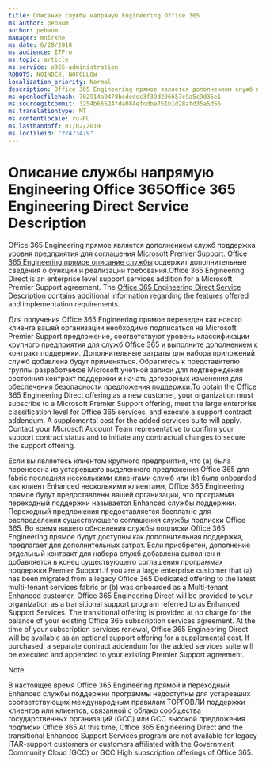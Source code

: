 ```yaml
---
title: Описание службы напрямую Engineering Office 365
ms.author: pebaum
author: pebaum
manager: mnirkhe
ms.date: 6/28/2018
ms.audience: ITPro
ms.topic: article
ms.service: o365-administration
ROBOTS: NOINDEX, NOFOLLOW
localization_priority: Normal
description: Office 365 Engineering прямое является дополнением служб поддержка уровня предприятия для соглашения Microsoft Premier Support. Office 365 Engineering прямое описания службы содержит дополнительные сведения о функций и реализации требования.
ms.openlocfilehash: 702914a9478bededec3f39d206657c9a5c9d35e1
ms.sourcegitcommit: 3254b66524fda084efcdbe751b1d28afd35a5d56
ms.translationtype: MT
ms.contentlocale: ru-RU
ms.lasthandoff: 01/02/2019
ms.locfileid: "27473479"
---
```

# <a name="office-365-engineering-direct-service-description"></a><span data-ttu-id="f393b-104">Описание службы напрямую Engineering Office 365</span><span class="sxs-lookup"><span data-stu-id="f393b-104">Office 365 Engineering Direct Service Description</span></span>

<span data-ttu-id="f393b-p102">Office 365 Engineering прямое является дополнением служб поддержка уровня предприятия для соглашения Microsoft Premier Support. [Office 365 Engineering прямое описание службы](https://github.com/MicrosoftDocs/OfficeDocs-O365ServiceDescriptions/blob/master/Office%20365%20Engineering%20Direct%20-%20Svc%20Desc%20(11dec2018).pdf) содержит дополнительные сведения о функций и реализации требования.</span><span class="sxs-lookup"><span data-stu-id="f393b-p102">Office 365 Engineering Direct is an enterprise level support services addition for a Microsoft Premier Support agreement. The [Office 365 Engineering Direct Service Description](https://github.com/MicrosoftDocs/OfficeDocs-O365ServiceDescriptions/blob/master/Office%20365%20Engineering%20Direct%20-%20Svc%20Desc%20(11dec2018).pdf) contains additional information regarding the features offered and implementation requirements.</span></span>

<span data-ttu-id="f393b-p103">Для получения Office 365 Engineering прямое переведен как нового клиента вашей организации необходимо подписаться на Microsoft Premier Support предложение, соответствуют уровень классификации крупного предприятия для служб Office 365 и выполните дополнением к контракт поддержки. Дополнительные затраты для набора приложений служб добавлена будут применяться. Обратитесь к представителю группы разработчиков Microsoft учетной записи для подтверждения состояния контракт поддержки и начать договорных изменения для обеспечения безопасности предложения поддержки.</span><span class="sxs-lookup"><span data-stu-id="f393b-p103">To obtain the Office 365 Engineering Direct offering as a new customer, your organization must subscribe to a Microsoft Premier Support offering, meet the large enterprise classification level for Office 365 services, and execute a support contract addendum. A supplemental cost for the added services suite will apply. Contact your Microsoft Account Team representative to confirm your support contract status and to initiate any contractual changes to secure the support offering.</span></span> 

<span data-ttu-id="f393b-p104">Если вы являетесь клиентом крупного предприятия, что (a) была перенесена из устаревшего выделенного предложения Office 365 для fabric последняя несколькими клиентами служб или (b) была onboarded как клиент Enhanced несколькими клиентами, Office 365 Engineering прямое будут предоставлены вашей организации, что программа переходный поддержки называется Enhanced службы поддержки. Переходный предложения предоставляется бесплатно для распределения существующего соглашения службы подписки Office 365. Во время вашего обновления службы подписки Office 365 Engineering прямое будут доступны как дополнительная поддержка, предлагает для дополнительных затрат. Если приобретен, дополнение отдельный контракт для набора служб добавлена выполнен и добавляется в конец существующего соглашения программах поддержки Premier Support.</span><span class="sxs-lookup"><span data-stu-id="f393b-p104">If you are a large enterprise customer that (a) has been migrated from a legacy Office 365 Dedicated offering to the latest multi-tenant services fabric or (b) was onboarded as a Multi-tenant Enhanced customer, Office 365 Engineering Direct will be provided to your organization as a transitional support program referred to as Enhanced Support Services. The transitional offering is provided at no charge for the balance of your existing Office 365 subscription services agreement. At the time of your subscription services renewal, Office 365 Engineering Direct will be available as an optional support offering for a supplemental cost. If purchased, a separate contract addendum for the added services suite will be executed and appended to your existing Premier Support agreement.</span></span>

> [!NOTE]
> <span data-ttu-id="f393b-114">В настоящее время Office 365 Engineering прямой и переходный Enhanced службы поддержки программы недоступны для устаревших соответствующих международным правилам ТОРГОВЛИ поддержки клиентов или клиентов, связанной с облако сообщества государственных организаций (GCC) или GCC высокой предложения подписки Office 365.</span><span class="sxs-lookup"><span data-stu-id="f393b-114">At this time, Office 365 Engineering Direct and the transitional Enhanced Support Services program are not available for legacy ITAR-support customers or customers affiliated with the Government Community Cloud (GCC) or GCC High subscription offerings of Office 365.</span></span>
